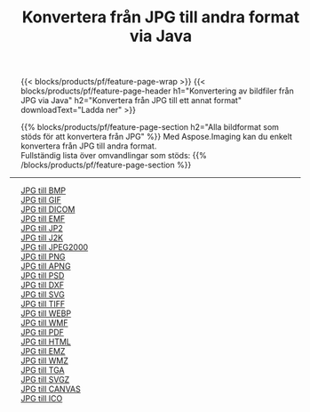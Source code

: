 ﻿---
title: Konvertera från JPG till andra format via Java 
weight: 3920
url: /sv/java/conversion/from/jpg 
lang: sv
langdirlevel: 2
locales: zh-hans,ja,it,ru,de,es,fr,nl,id,lt,pl,pt,vi,tr,ko,zh-hant,ar,hi,th,sv,cs,uk,he
description: Med Aspose.Imaging kan du enkelt konvertera från JPG till ett annat format
---

{{< blocks/products/pf/feature-page-wrap >}}
{{< blocks/products/pf/feature-page-header h1="Konvertering av bildfiler från JPG via Java" h2="Konvertera från JPG till ett annat format" downloadText="Ladda ner" >}}


{{% blocks/products/pf/feature-page-section  h2="Alla bildformat som stöds för att konvertera från JPG" %}}
Med Aspose.Imaging kan du enkelt konvertera från JPG till andra format.
<br/>
Fullständig lista över omvandlingar som stöds:
{{% /blocks/products/pf/feature-page-section %}}
<div class="container-fluid productfamilypage bg-gray">
    <div class="convertypes bg-gray agp-content section">
        <div class="container">
		<hr style="margin-left:-20px;"/>
		<div class="row other-converters">
		    <div class='col-md-2 other-converter remove-lp remove-rp'><a href="/imaging/sv/java/conversion/jpg-to-bmp" >JPG till BMP</a></div><div class='col-md-2 other-converter remove-lp remove-rp'><a href="/imaging/sv/java/conversion/jpg-to-gif" >JPG till GIF</a></div><div class='col-md-2 other-converter remove-lp remove-rp'><a href="/imaging/sv/java/conversion/jpg-to-dicom" >JPG till DICOM</a></div><div class='col-md-2 other-converter remove-lp remove-rp'><a href="/imaging/sv/java/conversion/jpg-to-emf" >JPG till EMF</a></div><div class='col-md-2 other-converter remove-lp remove-rp'><a href="/imaging/sv/java/conversion/jpg-to-jp2" >JPG till JP2</a></div><div class='col-md-2 other-converter remove-lp remove-rp'><a href="/imaging/sv/java/conversion/jpg-to-j2k" >JPG till J2K</a></div><div class='col-md-2 other-converter remove-lp remove-rp'><a href="/imaging/sv/java/conversion/jpg-to-jpeg2000" >JPG till JPEG2000</a></div><div class='col-md-2 other-converter remove-lp remove-rp'><a href="/imaging/sv/java/conversion/jpg-to-png" >JPG till PNG</a></div><div class='col-md-2 other-converter remove-lp remove-rp'><a href="/imaging/sv/java/conversion/jpg-to-apng" >JPG till APNG</a></div><div class='col-md-2 other-converter remove-lp remove-rp'><a href="/imaging/sv/java/conversion/jpg-to-psd" >JPG till PSD</a></div><div class='col-md-2 other-converter remove-lp remove-rp'><a href="/imaging/sv/java/conversion/jpg-to-dxf" >JPG till DXF</a></div><div class='col-md-2 other-converter remove-lp remove-rp'><a href="/imaging/sv/java/conversion/jpg-to-svg" >JPG till SVG</a></div><div class='col-md-2 other-converter remove-lp remove-rp'><a href="/imaging/sv/java/conversion/jpg-to-tiff" >JPG till TIFF</a></div><div class='col-md-2 other-converter remove-lp remove-rp'><a href="/imaging/sv/java/conversion/jpg-to-webp" >JPG till WEBP</a></div><div class='col-md-2 other-converter remove-lp remove-rp'><a href="/imaging/sv/java/conversion/jpg-to-wmf" >JPG till WMF</a></div><div class='col-md-2 other-converter remove-lp remove-rp'><a href="/imaging/sv/java/conversion/jpg-to-pdf" >JPG till PDF</a></div><div class='col-md-2 other-converter remove-lp remove-rp'><a href="/imaging/sv/java/conversion/jpg-to-html" >JPG till HTML</a></div><div class='col-md-2 other-converter remove-lp remove-rp'><a href="/imaging/sv/java/conversion/jpg-to-emz" >JPG till EMZ</a></div><div class='col-md-2 other-converter remove-lp remove-rp'><a href="/imaging/sv/java/conversion/jpg-to-wmz" >JPG till WMZ</a></div><div class='col-md-2 other-converter remove-lp remove-rp'><a href="/imaging/sv/java/conversion/jpg-to-tga" >JPG till TGA</a></div><div class='col-md-2 other-converter remove-lp remove-rp'><a href="/imaging/sv/java/conversion/jpg-to-svgz" >JPG till SVGZ</a></div><div class='col-md-2 other-converter remove-lp remove-rp'><a href="/imaging/sv/java/conversion/jpg-to-canvas" >JPG till CANVAS</a></div><div class='col-md-2 other-converter remove-lp remove-rp'><a href="/imaging/sv/java/conversion/jpg-to-ico" >JPG till ICO</a></div>
                </div>
        </div>
    </div>
</div>
<br/>

